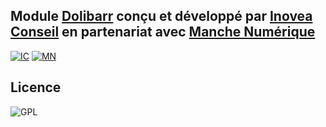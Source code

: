 ## Module [Dolibarr](https://www.dolibarr.org) conçu et développé par [Inovea Conseil](https://www.dolibiz.com) en partenariat avec [Manche Numérique](https://manchenumerique.fr)

<a href="https://www.inovea-conseil.com" target="_blank">![IC](https://www.dolibiz.com/wp-content/uploads/2017/09/inovea.png)</a>
<a href="https://www.manchenumerique.fr" target="_blank">![MN](https://manchenumerique.fr/wp-content/uploads/2023/04/LogoMN.png)</a>

<!-- Package disponible sur le Dolistore ici : [Thirdparty delivery](https://www.dolistore.com/en/modules/2074-Third-party-Delivery.html) -->

## Licence
![GPL](https://www.dolibiz.com/wp-content/uploads/2017/09/gpl.png "Licence GPL v3")
